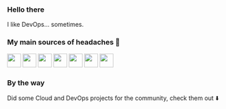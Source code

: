 ### Hello there

I like DevOps... sometimes.

### My main sources of headaches :rainbow:

<p float="left">
    <img height="32" width="32" src="https://cdn.simpleicons.org/hetzner/D50C2D"/>
    <img height="32" width="32" src="https://cdn.simpleicons.org/gitlab/FC6D26" />
    <img height="32" width="32" src="https://cdn.simpleicons.org/python/F5CF40"/>
    <img height="32" width="32" src="https://cdn.simpleicons.org/mongodb/47A248"/>
    <img height="32" width="32" src="https://cdn.simpleicons.org/docker/2496ED"/>
    <img height="32" width="32" src="https://cdn.simpleicons.org/kubernetes/326CE5"/>
    <img height="32" width="32" src="https://cdn.simpleicons.org/terraform/844FBA"/>
</p>

### By the way

Did some Cloud and DevOps projects for the community, check them out :arrow_down:
